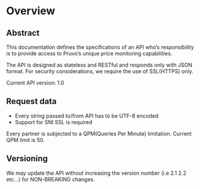 # Overview

## Abstract

This documentation defines the specifications of an API who’s responsibility is to provide access to Pruvo’s unique price monitoring capabilities.

The API is designed as stateless and RESTful and responds only with JSON format. For security considerations, we require the use of SSL(HTTPS) only.

Current API version: 1.0

## Request data

- Every string passed to/from API has to be UTF-8 encoded
- Support for SNI SSL is required

<aside class="notice">
Every partner is subjected to a QPM(Queries Per Minute) limitation. Current QPM limit is 50.
</aside>

## Versioning

We may update the API without increasing the version number (i.e 2.1 2.2 etc…) for NON-BREAKING changes.
